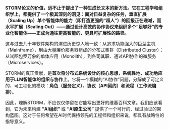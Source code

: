 
**STORM论文的价值，远不止于提出了一种生成长文本的新方法。它在工程学和组织学上，都提供了一个极其深刻的洞见：面对日益复杂的任务，垂直扩展（Scaling Up）单个智能体的能力（即打造更强的“超人”）的回报正在递减，而水平扩展（Scaling Out）——通过设计高效的协作协议来组织多个“足够好”的专业化智能体——正成为通往更高智能的、更具可扩展性的路径。**

这与过去几十年软件架构的演进历史惊人地一致：从追求功能强大的巨型主机（Mainframe），到由大量廉价服务器组成的分布式集群（Distributed Cluster）；从试图包罗万象的单体应用（Monolith），到各司其职、通过API协作的微服务（Microservices）。

STORM的真正贡献，是**首次将分布式系统设计的核心思想，系统性地、成功地应用于LLM智能体的组织与协作上**。它将一个模糊的“AI协作”问题，分解成了可定义的、可工程化的模块：**角色（服务定义）、协议（API契约）和流程（工作流编排）**。

因此，理解STORM，不应仅仅停留在它能写出更好的维基百科文章。我们应该看到，它为未来构建 **“AI组织”** 或 **“AI原生公司”** 提供了一个可行的、经过验证的架构蓝图。这对于任何希望在AI时代保持领先的工程师和组织来说，都具有战略性的指导意义。